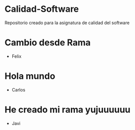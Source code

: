# Calidad-Software
Repositorio creado para la asignatura de calidad del software

# Cambio desde Rama
 - Felix
 
# Hola mundo
 - Carlos
 
 # He creado mi rama yujuuuuuu
 - Javi
 